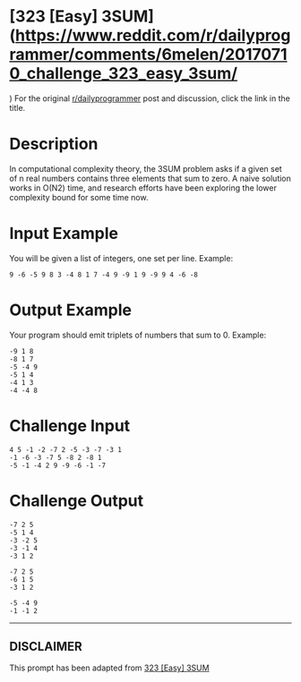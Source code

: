 # [323 [Easy] 3SUM](https://www.reddit.com/r/dailyprogrammer/comments/6melen/20170710_challenge_323_easy_3sum/
)
For the original [r/dailyprogrammer](https://www.reddit.com/r/dailyprogrammer/) post and discussion, click the link in the title.

# Description
In computational complexity theory, the 3SUM problem asks if a given set of n real numbers contains three elements that sum to zero. A naive solution works in O(N2) time, and research efforts have been exploring the lower complexity bound for some time now. 

# Input Example
You will be given a list of integers, one set per line. Example:


```
9 -6 -5 9 8 3 -4 8 1 7 -4 9 -9 1 9 -9 9 4 -6 -8
```
# Output Example
Your program should emit triplets of numbers that sum to 0. Example:


```
-9 1 8
-8 1 7
-5 -4 9
-5 1 4
-4 1 3
-4 -4 8
```
# Challenge Input

```
4 5 -1 -2 -7 2 -5 -3 -7 -3 1
-1 -6 -3 -7 5 -8 2 -8 1
-5 -1 -4 2 9 -9 -6 -1 -7
```
# Challenge Output

```
-7 2 5
-5 1 4
-3 -2 5
-3 -1 4
-3 1 2

-7 2 5
-6 1 5
-3 1 2

-5 -4 9
-1 -1 2
```

----
## **DISCLAIMER**
This prompt has been adapted from [323 [Easy] 3SUM](https://www.reddit.com/r/dailyprogrammer/comments/6melen/20170710_challenge_323_easy_3sum/
)
